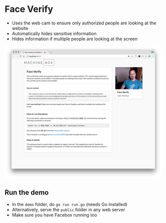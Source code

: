 # Face Verify

* Uses the web cam to ensure only authorized people are looking at the website
* Automatically hides sensitive information
* Hides information if multiple people are looking at the screen

![](example.png)

## Run the demo

* In the `demo` folder, do `go run run.go` (needs Go installed)
* Alternatively, serve the `public` folder in any web server
* Make sure you have Facebox running too
